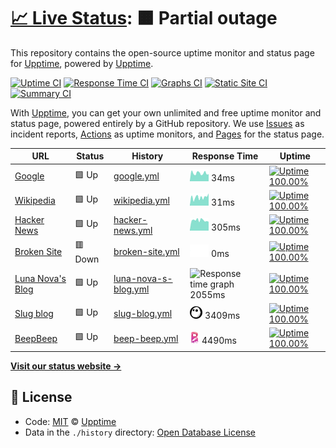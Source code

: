 # [📈 Live Status](https://demo.upptime.js.org): <!--live status--> **🟧 Partial outage**

This repository contains the open-source uptime monitor and status page for [Upptime](https://upptime.js.org), powered by [Upptime](https://github.com/upptime/upptime).

[![Uptime CI](https://github.com/koj-co/upptime/workflows/Uptime%20CI/badge.svg)](https://github.com/koj-co/upptime/actions?query=workflow%3A%22Uptime+CI%22)
[![Response Time CI](https://github.com/koj-co/upptime/workflows/Response%20Time%20CI/badge.svg)](https://github.com/koj-co/upptime/actions?query=workflow%3A%22Response+Time+CI%22)
[![Graphs CI](https://github.com/koj-co/upptime/workflows/Graphs%20CI/badge.svg)](https://github.com/koj-co/upptime/actions?query=workflow%3A%22Graphs+CI%22)
[![Static Site CI](https://github.com/koj-co/upptime/workflows/Static%20Site%20CI/badge.svg)](https://github.com/koj-co/upptime/actions?query=workflow%3A%22Static+Site+CI%22)
[![Summary CI](https://github.com/koj-co/upptime/workflows/Summary%20CI/badge.svg)](https://github.com/koj-co/upptime/actions?query=workflow%3A%22Summary+CI%22)

With [Upptime](https://upptime.js.org), you can get your own unlimited and free uptime monitor and status page, powered entirely by a GitHub repository. We use [Issues](https://github.com/upptime/upptime/issues) as incident reports, [Actions](https://github.com/upptime/upptime/actions) as uptime monitors, and [Pages](https://demo.upptime.js.org) for the status page.

<!--start: status pages-->
<!-- This summary is generated by Upptime (https://github.com/upptime/upptime) -->
<!-- Do not edit this manually, your changes will be overwritten -->

| URL                                             | Status  | History                                                                                                     | Response Time                                                                          | Uptime                                                                                                                                                                                                                          |
| ----------------------------------------------- | ------- | ----------------------------------------------------------------------------------------------------------- | -------------------------------------------------------------------------------------- | ------------------------------------------------------------------------------------------------------------------------------------------------------------------------------------------------------------------------------- |
| [Google](https://www.google.com)                | 🟩 Up   | [google.yml](https://github.com/AmazonPython/upptime/commits/master/history/google.yml)                     | <img alt="Response time graph" src="./graphs/google.png" height="20"> 34ms             | [![Uptime 100.00%](https://img.shields.io/endpoint?url=https%3A%2F%2Fraw.githubusercontent.com%2FAmazonPython%2Fupptime%2Fmaster%2Fapi%2Fgoogle%2Fuptime.json)](https://demo.upptime.js.org/history/google)                     |
| [Wikipedia](https://en.wikipedia.org)           | 🟩 Up   | [wikipedia.yml](https://github.com/AmazonPython/upptime/commits/master/history/wikipedia.yml)               | <img alt="Response time graph" src="./graphs/wikipedia.png" height="20"> 31ms          | [![Uptime 100.00%](https://img.shields.io/endpoint?url=https%3A%2F%2Fraw.githubusercontent.com%2FAmazonPython%2Fupptime%2Fmaster%2Fapi%2Fwikipedia%2Fuptime.json)](https://demo.upptime.js.org/history/wikipedia)               |
| [Hacker News](https://news.ycombinator.com)     | 🟩 Up   | [hacker-news.yml](https://github.com/AmazonPython/upptime/commits/master/history/hacker-news.yml)           | <img alt="Response time graph" src="./graphs/hacker-news.png" height="20"> 305ms       | [![Uptime 100.00%](https://img.shields.io/endpoint?url=https%3A%2F%2Fraw.githubusercontent.com%2FAmazonPython%2Fupptime%2Fmaster%2Fapi%2Fhacker-news%2Fuptime.json)](https://demo.upptime.js.org/history/hacker-news)           |
| [Broken Site](https://thissitedoesnotexist.com) | 🟥 Down | [broken-site.yml](https://github.com/AmazonPython/upptime/commits/master/history/broken-site.yml)           | <img alt="Response time graph" src="./graphs/broken-site.png" height="20"> 0ms         | [![Uptime 100.00%](https://img.shields.io/endpoint?url=https%3A%2F%2Fraw.githubusercontent.com%2FAmazonPython%2Fupptime%2Fmaster%2Fapi%2Fbroken-site%2Fuptime.json)](https://demo.upptime.js.org/history/broken-site)           |
| [Luna Nova's Blog](https://lunanova.top)        | 🟩 Up   | [luna-nova-s-blog.yml](https://github.com/AmazonPython/upptime/commits/master/history/luna-nova-s-blog.yml) | <img alt="Response time graph" src="./graphs/luna-nova-s-blog.png" height="20"> 2055ms | [![Uptime 100.00%](https://img.shields.io/endpoint?url=https%3A%2F%2Fraw.githubusercontent.com%2FAmazonPython%2Fupptime%2Fmaster%2Fapi%2Fluna-nova-s-blog%2Fuptime.json)](https://demo.upptime.js.org/history/luna-nova-s-blog) |
| [Slug blog](http://slug.lunanova.top)           | 🟩 Up   | [slug-blog.yml](https://github.com/AmazonPython/upptime/commits/master/history/slug-blog.yml)               | <img alt="Response time graph" src="./graphs/slug-blog.png" height="20"> 3409ms        | [![Uptime 100.00%](https://img.shields.io/endpoint?url=https%3A%2F%2Fraw.githubusercontent.com%2FAmazonPython%2Fupptime%2Fmaster%2Fapi%2Fslug-blog%2Fuptime.json)](https://demo.upptime.js.org/history/slug-blog)               |
| [BeepBeep](http://beepbeep.lunanova.top)        | 🟩 Up   | [beep-beep.yml](https://github.com/AmazonPython/upptime/commits/master/history/beep-beep.yml)               | <img alt="Response time graph" src="./graphs/beep-beep.png" height="20"> 4490ms        | [![Uptime 100.00%](https://img.shields.io/endpoint?url=https%3A%2F%2Fraw.githubusercontent.com%2FAmazonPython%2Fupptime%2Fmaster%2Fapi%2Fbeep-beep%2Fuptime.json)](https://demo.upptime.js.org/history/beep-beep)               |

<!--end: status pages-->

[**Visit our status website →**](https://demo.upptime.js.org)

## 📄 License

- Code: [MIT](./LICENSE) © [Upptime](https://upptime.js.org)
- Data in the `./history` directory: [Open Database License](https://opendatacommons.org/licenses/odbl/1-0/)
